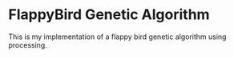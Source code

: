 # FlappyBird Genetic Algorithm

This is my implementation of a flappy bird genetic algorithm using processing. 

